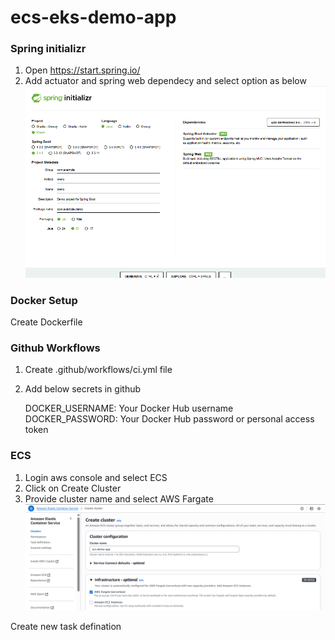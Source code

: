 # ecs-eks-demo-app

### Spring initializr 

1. Open https://start.spring.io/
2. Add actuator and spring web dependecy and select option as below 
![SpringInitializer](images/spring-initializer.png)


### Docker Setup
Create Dockerfile

### Github Workflows
1. Create .github/workflows/ci.yml file
2. Add below secrets in github

    DOCKER_USERNAME: Your Docker Hub username
    DOCKER_PASSWORD: Your Docker Hub password or personal access token

### ECS 
1. Login aws console and select ECS
2. Click on Create Cluster
3. Provide cluster name and select AWS Fargate 
![ECS](images/ecs-cluster.png)


Create new task defination





